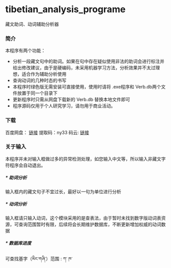 # tibetian_analysis_programe
藏文助词、动词辅助分析器

### 简介

本程序有两个功能：

- 分析一段藏文句中的助词。如果在句中存在疑似使用非法的助词会进行标注并给出修改建议，由于是硬编码，未采用机器学习方法，分析效果并不太过理想，适合作为辅助分析使用
- 查询动词的几种时态的书写
- 本程序时绿色版无需安装可直接使用，使用时请将 .exe程序和 Verb.db两个文件放置于同一个目录下
- 更新程序时只需从网盘下载新的  Verb.db 替换本地文件即可
- 程序源码仅用于个人研究学习，请勿用于商业活动。

### 下载

百度网盘： [链接](https://pan.baidu.com/s/1gDClM8dZ0KD1tapsljDvTw ) 提取码：ny33 
码云: [链接](https://gitee.com/ahgey/tibetan_analysis_programe)

### 关于输入

本程序并未对输入框做过多的异常检测处理，如您输入中文等，所以输入非藏文字符程序会自动退出。

##### * 助词分析

输入框内的藏文句子不宜过长，最好以一句为单位进行分析

##### * 动词分析

输入框请只输入动词，这个模块采用的是查表法，由于暂时未找到数字版动词表资源，可查询范围暂时有限，后续将会长期维护数据库，不断更新增加权威的动词数据  
##### * 数据库进度
可查找基字（མིང་གཞི་）范围 : ཀ་ ཁ་
